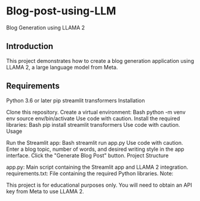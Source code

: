 # Blog-post-using-LLM

Blog Generation using LLAMA 2


## Introduction
This project demonstrates how to create a blog generation application using LLAMA 2, a large language model from Meta.

## Requirements

Python 3.6 or later
pip
streamlit
transformers
Installation

Clone this repository.
Create a virtual environment:
Bash
python -m venv env
source env/bin/activate
Use code with caution.
Install the required libraries:
Bash
pip install streamlit transformers
Use code with caution.
Usage

Run the Streamlit app:
Bash
streamlit run app.py
Use code with caution.
Enter a blog topic, number of words, and desired writing style in the app interface.
Click the "Generate Blog Post" button.
Project Structure

app.py: Main script containing the Streamlit app and LLAMA 2 integration.
requirements.txt: File containing the required Python libraries.
Note:

This project is for educational purposes only.
You will need to obtain an API key from Meta to use LLAMA 2.

